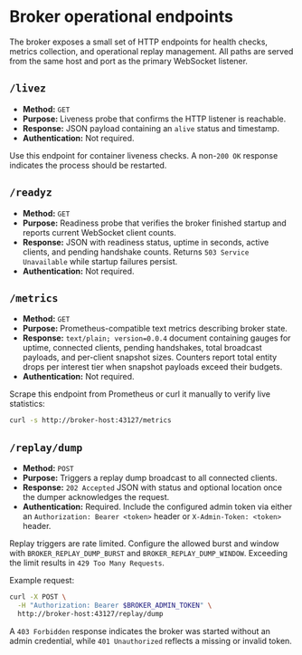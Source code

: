 # Broker operational endpoints

The broker exposes a small set of HTTP endpoints for health checks, metrics
collection, and operational replay management. All paths are served from the
same host and port as the primary WebSocket listener.

## `/livez`

* **Method:** `GET`
* **Purpose:** Liveness probe that confirms the HTTP listener is reachable.
* **Response:** JSON payload containing an `alive` status and timestamp.
* **Authentication:** Not required.

Use this endpoint for container liveness checks. A non-`200 OK` response
indicates the process should be restarted.

## `/readyz`

* **Method:** `GET`
* **Purpose:** Readiness probe that verifies the broker finished startup and
  reports current WebSocket client counts.
* **Response:** JSON with readiness status, uptime in seconds, active clients,
  and pending handshake counts. Returns `503 Service Unavailable` while startup
  failures persist.
* **Authentication:** Not required.

## `/metrics`

* **Method:** `GET`
* **Purpose:** Prometheus-compatible text metrics describing broker state.
* **Response:** `text/plain; version=0.0.4` document containing gauges for
  uptime, connected clients, pending handshakes, total broadcast payloads, and
  per-client snapshot sizes. Counters report total entity drops per interest
  tier when snapshot payloads exceed their budgets.
* **Authentication:** Not required.

Scrape this endpoint from Prometheus or curl it manually to verify live
statistics:

```bash
curl -s http://broker-host:43127/metrics
```

## `/replay/dump`

* **Method:** `POST`
* **Purpose:** Triggers a replay dump broadcast to all connected clients.
* **Response:** `202 Accepted` JSON with status and optional location once the
  dumper acknowledges the request.
* **Authentication:** Required. Include the configured admin token via either
  an `Authorization: Bearer <token>` header or `X-Admin-Token: <token>` header.

Replay triggers are rate limited. Configure the allowed burst and window with
`BROKER_REPLAY_DUMP_BURST` and `BROKER_REPLAY_DUMP_WINDOW`. Exceeding the
limit results in `429 Too Many Requests`.

Example request:

```bash
curl -X POST \
  -H "Authorization: Bearer $BROKER_ADMIN_TOKEN" \
  http://broker-host:43127/replay/dump
```

A `403 Forbidden` response indicates the broker was started without an admin
credential, while `401 Unauthorized` reflects a missing or invalid token.
